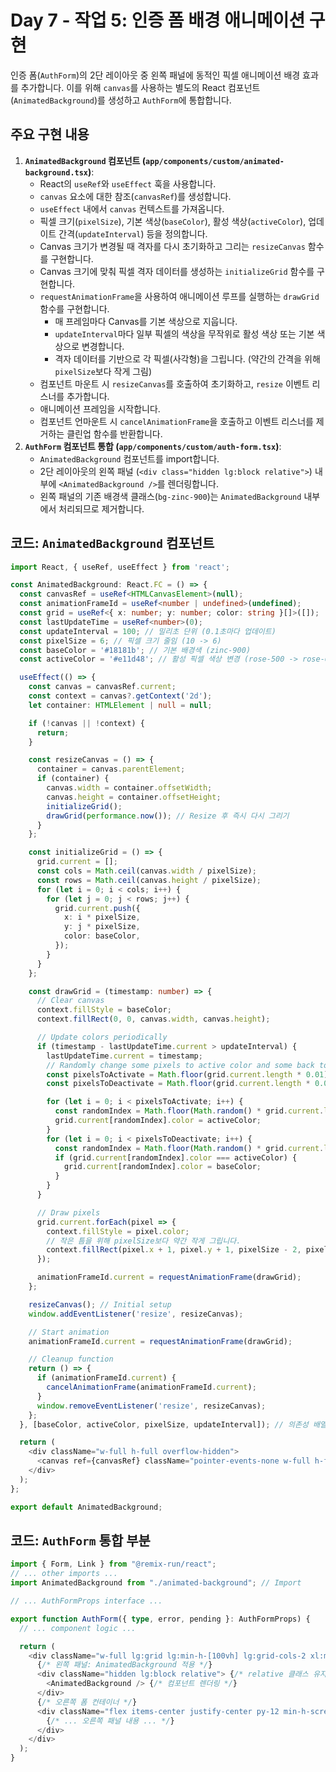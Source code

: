 # Day 7 - 작업 5: 인증 폼 배경 애니메이션 구현

인증 폼(`AuthForm`)의 2단 레이아웃 중 왼쪽 패널에 동적인 픽셀 애니메이션 배경 효과를 추가합니다. 이를 위해 `canvas`를 사용하는 별도의 React 컴포넌트(`AnimatedBackground`)를 생성하고 `AuthForm`에 통합합니다.

## 주요 구현 내용

1.  **`AnimatedBackground` 컴포넌트 (`app/components/custom/animated-background.tsx`)**:
    *   React의 `useRef`와 `useEffect` 훅을 사용합니다.
    *   `canvas` 요소에 대한 참조(`canvasRef`)를 생성합니다.
    *   `useEffect` 내에서 `canvas` 컨텍스트를 가져옵니다.
    *   픽셀 크기(`pixelSize`), 기본 색상(`baseColor`), 활성 색상(`activeColor`), 업데이트 간격(`updateInterval`) 등을 정의합니다.
    *   Canvas 크기가 변경될 때 격자를 다시 초기화하고 그리는 `resizeCanvas` 함수를 구현합니다.
    *   Canvas 크기에 맞춰 픽셀 격자 데이터를 생성하는 `initializeGrid` 함수를 구현합니다.
    *   `requestAnimationFrame`을 사용하여 애니메이션 루프를 실행하는 `drawGrid` 함수를 구현합니다.
        *   매 프레임마다 Canvas를 기본 색상으로 지웁니다.
        *   `updateInterval`마다 일부 픽셀의 색상을 무작위로 활성 색상 또는 기본 색상으로 변경합니다.
        *   격자 데이터를 기반으로 각 픽셀(사각형)을 그립니다. (약간의 간격을 위해 `pixelSize`보다 작게 그림)
    *   컴포넌트 마운트 시 `resizeCanvas`를 호출하여 초기화하고, `resize` 이벤트 리스너를 추가합니다.
    *   애니메이션 프레임을 시작합니다.
    *   컴포넌트 언마운트 시 `cancelAnimationFrame`을 호출하고 이벤트 리스너를 제거하는 클린업 함수를 반환합니다.
2.  **`AuthForm` 컴포넌트 통합 (`app/components/custom/auth-form.tsx`)**:
    *   `AnimatedBackground` 컴포넌트를 import합니다.
    *   2단 레이아웃의 왼쪽 패널 (`<div class="hidden lg:block relative">`) 내부에 `<AnimatedBackground />`를 렌더링합니다.
    *   왼쪽 패널의 기존 배경색 클래스(`bg-zinc-900`)는 `AnimatedBackground` 내부에서 처리되므로 제거합니다.

## 코드: `AnimatedBackground` 컴포넌트

```typescript
import React, { useRef, useEffect } from 'react';

const AnimatedBackground: React.FC = () => {
  const canvasRef = useRef<HTMLCanvasElement>(null);
  const animationFrameId = useRef<number | undefined>(undefined);
  const grid = useRef<{ x: number; y: number; color: string }[]>([]);
  const lastUpdateTime = useRef<number>(0);
  const updateInterval = 100; // 밀리초 단위 (0.1초마다 업데이트)
  const pixelSize = 6; // 픽셀 크기 줄임 (10 -> 6)
  const baseColor = '#18181b'; // 기본 배경색 (zinc-900)
  const activeColor = '#e11d48'; // 활성 픽셀 색상 변경 (rose-500 -> rose-600)

  useEffect(() => {
    const canvas = canvasRef.current;
    const context = canvas?.getContext('2d');
    let container: HTMLElement | null = null;

    if (!canvas || !context) {
      return;
    }

    const resizeCanvas = () => {
      container = canvas.parentElement;
      if (container) {
        canvas.width = container.offsetWidth;
        canvas.height = container.offsetHeight;
        initializeGrid();
        drawGrid(performance.now()); // Resize 후 즉시 다시 그리기
      }
    };

    const initializeGrid = () => {
      grid.current = [];
      const cols = Math.ceil(canvas.width / pixelSize);
      const rows = Math.ceil(canvas.height / pixelSize);
      for (let i = 0; i < cols; i++) {
        for (let j = 0; j < rows; j++) {
          grid.current.push({
            x: i * pixelSize,
            y: j * pixelSize,
            color: baseColor,
          });
        }
      }
    };

    const drawGrid = (timestamp: number) => {
      // Clear canvas
      context.fillStyle = baseColor;
      context.fillRect(0, 0, canvas.width, canvas.height);

      // Update colors periodically
      if (timestamp - lastUpdateTime.current > updateInterval) {
        lastUpdateTime.current = timestamp;
        // Randomly change some pixels to active color and some back to base color
        const pixelsToActivate = Math.floor(grid.current.length * 0.01); // 1% 활성화
        const pixelsToDeactivate = Math.floor(grid.current.length * 0.01); // 1% 비활성화

        for (let i = 0; i < pixelsToActivate; i++) {
          const randomIndex = Math.floor(Math.random() * grid.current.length);
          grid.current[randomIndex].color = activeColor;
        }
        for (let i = 0; i < pixelsToDeactivate; i++) {
          const randomIndex = Math.floor(Math.random() * grid.current.length);
          if (grid.current[randomIndex].color === activeColor) {
            grid.current[randomIndex].color = baseColor;
          }
        }
      }

      // Draw pixels
      grid.current.forEach(pixel => {
        context.fillStyle = pixel.color;
        // 작은 틈을 위해 pixelSize보다 약간 작게 그립니다.
        context.fillRect(pixel.x + 1, pixel.y + 1, pixelSize - 2, pixelSize - 2);
      });

      animationFrameId.current = requestAnimationFrame(drawGrid);
    };

    resizeCanvas(); // Initial setup
    window.addEventListener('resize', resizeCanvas);

    // Start animation
    animationFrameId.current = requestAnimationFrame(drawGrid);

    // Cleanup function
    return () => {
      if (animationFrameId.current) {
        cancelAnimationFrame(animationFrameId.current);
      }
      window.removeEventListener('resize', resizeCanvas);
    };
  }, [baseColor, activeColor, pixelSize, updateInterval]); // 의존성 배열 추가

  return (
    <div className="w-full h-full overflow-hidden">
      <canvas ref={canvasRef} className="pointer-events-none w-full h-full" />
    </div>
  );
};

export default AnimatedBackground;
```

## 코드: `AuthForm` 통합 부분

```typescript
import { Form, Link } from "@remix-run/react";
// ... other imports ...
import AnimatedBackground from "./animated-background"; // Import

// ... AuthFormProps interface ...

export function AuthForm({ type, error, pending }: AuthFormProps) {
  // ... component logic ...

  return (
    <div className="w-full lg:grid lg:min-h-[100vh] lg:grid-cols-2 xl:min-h-[100vh]">
      {/* 왼쪽 패널: AnimatedBackground 적용 */}
      <div className="hidden lg:block relative"> {/* relative 클래스 유지 */}
        <AnimatedBackground /> {/* 컴포넌트 렌더링 */}
      </div>
      {/* 오른쪽 폼 컨테이너 */}
      <div className="flex items-center justify-center py-12 min-h-screen lg:min-h-0 bg-background">
        {/* ... 오른쪽 패널 내용 ... */}
      </div>
    </div>
  );
}
``` 